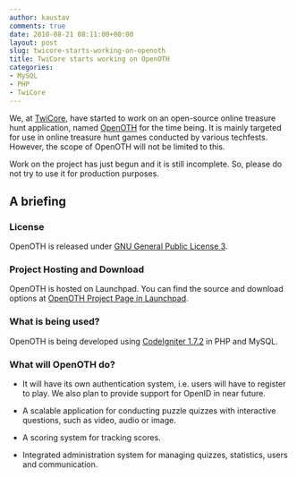 ```yaml
---
author: kaustav
comments: true
date: 2010-08-21 08:11:00+00:00
layout: post
slug: twicore-starts-working-on-openoth
title: TwiCore starts working on OpenOTH
categories:
- MySQL
- PHP
- TwiCore
---
```


We, at [TwiCore](http://www.twicore.com/), have started to work on an open-source online treasure hunt application, named [OpenOTH](https://launchpad.net/openoth) for the time being. It is mainly targeted for use in online treasure hunt games conducted by various techfests. However, the scope of OpenOTH will not be limited to this.

Work on the project has just begun and it is still incomplete. So, please do not try to use it for production purposes.<!-- more -->




## A briefing




### License


OpenOTH is released under [GNU General Public License 3](http://www.gnu.org/licenses/gpl.html).


### Project Hosting and Download


OpenOTH is hosted on Launchpad. You can find the source and download options at [OpenOTH Project Page in Launchpad](https://launchpad.net/openoth).


### What is being used?


OpenOTH is being developed using [CodeIgniter 1.7.2](http://www.codeigniter.com/) in PHP and MySQL.


### What will OpenOTH do?





	
  * It will have its own authentication system, i.e. users will have to register to play. We also plan to provide support for OpenID in near future.

	
  * A scalable application for conducting puzzle quizzes with interactive questions, such as video, audio or image.

	
  * A scoring system for tracking scores.

	
  * Integrated administration system for managing quizzes, statistics, users and communication.


